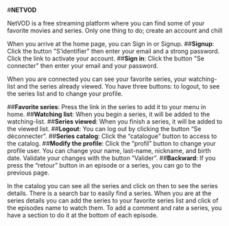 
#**NETVOD**

NetVOD is a free streaming platform where you can find some of your favorite movies and series. Only one thing to do; create an account and chill

When you arrive at the home page, you can Sign in or Signup.
##**Signup**:
Click the button "S’identifier" then enter your email and a strong password. Click the link to activate your account.
##**Sign in**:
Click the button "Se connecter" then enter your email and your password.

When you are connected you can see your favorite series, your watching-list and the series already viewed. You have three buttons: to logout, to see the series list and to change your profile.

##**Favorite series**:
Press the link in the series to add it to your menu in home.
##**Watching list**:
When you begin a series, it will be added to the watching-list.
##**Series viewed**:
When you finish a series, it will be added to the viewed list.
##**Logout**:
You can log out by clicking the button “Se déconnecter”.
##**Series catalog**:
Click the “catalogue” button to access to the catalog.
##**Modify the profile**:
Click the “profil” button to change your profile user. You can change your name, last-name, nickname, and birth date. Validate your changes with the button “Valider”.
##**Backward**:
If you press the “retour” button in an episode or a series, you can go to the previous page.

In the catalog you can see all the series and click on then to see the series details.
There is a search bar to easily find a series.
When you are at the series details you can add the series to your favorite series list and click of the episodes name to watch them. To add a comment and rate a series, you have a section to do it at the bottom of each episode.

